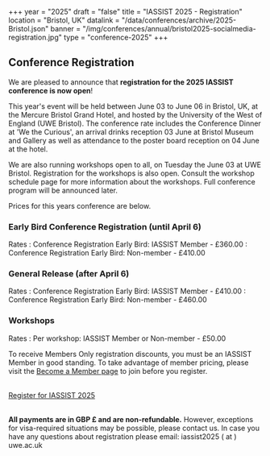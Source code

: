 +++
year = "2025"
draft = "false"
title = "IASSIST 2025 - Registration"
location = "Bristol, UK"
datalink = "/data/conferences/archive/2025-Bristol.json"
banner = "/img/conferences/annual/bristol2025-socialmedia-registration.jpg"
type = "conference-2025"
+++
## Conference Registration

We are pleased to announce that **registration for the 2025 IASSIST conference is now open**!

This year's event will be held between June 03 to June 06 in Bristol, UK, at the Mercure Bristol Grand Hotel, and hosted by the University of the West of England (UWE Bristol).
The conference rate includes the Conference Dinner at 'We the Curious', an arrival drinks reception 03 June at Bristol Museum and Gallery  as well as attendance to the poster board reception on 04 June at the hotel. 

We are also running workshops open to all, on Tuesday the June 03 at UWE Bristol. Registration for the workshops is also open. Consult the workshop schedule page for more information about the workshops. Full conference program will be announced later.

Prices for this years conference are below.

### Early Bird Conference Registration (until April 6)

Rates
: Conference Registration Early Bird: IASSIST Member - £360.00
: Conference Registration Early Bird: Non-member - £410.00

### General Release (after April 6)

Rates
: Conference Registration Early Bird: IASSIST Member - £410.00
: Conference Registration Early Bird: Non-member - £460.00

### Workshops

Rates
: Per workshop: IASSIST Member or Non-member - £50.00

To receive Members Only registration discounts, you must be an IASSIST Member in good standing. To take advantage of member pricing, please visit the [Become a Member page](/about/become-a-member/) to join before you register. 

<br />
  <a class="btn btn-template-main" href="https://store.uwe.ac.uk/conferences-and-events/research-business-and-innovation/iassist/iassist-international-association-for-social-science-information-service-and-technology" target="_blank" >Register for IASSIST 2025 <span class="fas fa-external-link-alt"></span></a>
<br /><br />

**All payments are in GBP £ and are non-refundable.** However, exceptions for visa-required situations may be possible, please contact us. In case you have any questions about registration please email: iassist2025 ( at ) uwe.ac.uk